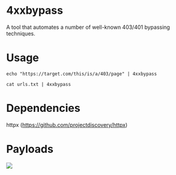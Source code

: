 # 4xxbypass

A tool that automates a number of well-known 403/401 bypassing techniques. 

# Usage

`echo "https://target.com/this/is/a/403/page" | 4xxbypass`

`cat urls.txt | 4xxbypass`

# Dependencies

httpx (https://github.com/projectdiscovery/httpx)

# Payloads

![](https://i.imgur.com/RfwGwjS.png)
